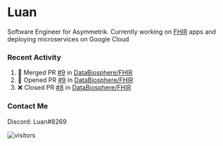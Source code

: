 # Luan

Software Engineer for Asymmetrik. Currently working on [FHIR](https://hl7.org/FHIR/) apps and deploying microservices on Google Cloud

### Recent Activity

<!--START_SECTION:activity-->
1. 🎉 Merged PR [#9](https://github.com/DataBiosphere/FHIR/pull/9) in [DataBiosphere/FHIR](https://github.com/DataBiosphere/FHIR)
2. 💪 Opened PR [#9](https://github.com/DataBiosphere/FHIR/pull/9) in [DataBiosphere/FHIR](https://github.com/DataBiosphere/FHIR)
3. ❌ Closed PR [#8](https://github.com/DataBiosphere/FHIR/pull/8) in [DataBiosphere/FHIR](https://github.com/DataBiosphere/FHIR)
<!--END_SECTION:activity-->

<!--START_SECTION:activity-->

### Contact Me

Discord: Luan#8269

![visitors](https://visitor-badge.glitch.me/badge?page_id=luan-asym.visitor-badge)
